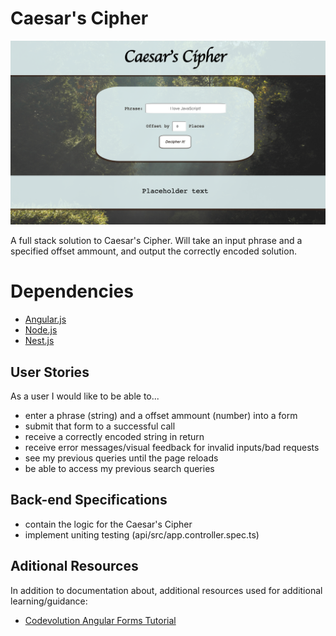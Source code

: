 # Caesar's Cipher

![](screenshot.png)

A full stack solution to Caesar's Cipher.  Will take an input phrase and a
specified offset ammount, and output the correctly encoded solution.

# Dependencies
* [Angular.js](https://angular.io/guide/setup-local)
* [Node.js](https://nodejs.org/es/docs/)
* [Nest.js](https://docs.nestjs.com/)

## User Stories
As a user I would like to be able to...
* enter a phrase (string) and a offset ammount (number) into a form
* submit that form to a successful call
* receive a correctly encoded string in return
* receive error messages/visual feedback for invalid inputs/bad requests
* see my previous queries until the page reloads
* be able to access my previous search queries

## Back-end Specifications
* contain the logic for the Caesar's Cipher
* implement uniting testing (api/src/app.controller.spec.ts)

## Aditional Resources
In addition to documentation about, additional resources used for additional learning/guidance:
* [Codevolution Angular Forms Tutorial](https://www.youtube.com/watch?v=nGr3C3wbh9c&list=PLC3y8-rFHvwhwL-XH04cHOpJnkgRKykFi)
